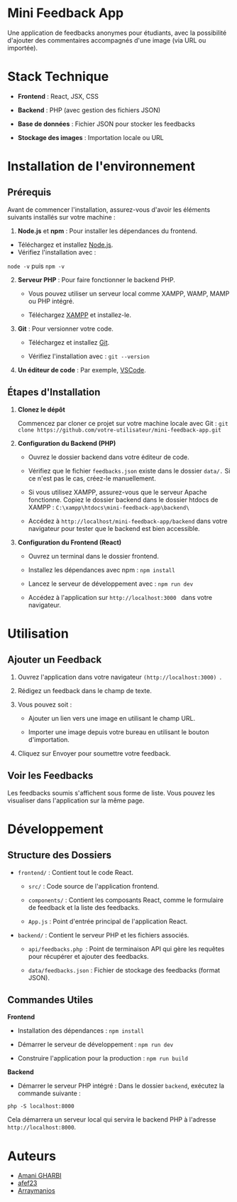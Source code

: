 # Mini Feedback App

Une application de feedbacks anonymes pour étudiants, avec la possibilité d'ajouter des commentaires accompagnés d'une image (via URL ou importée).

# Stack Technique

- **Frontend** : React, JSX, CSS

- **Backend** : PHP (avec gestion des fichiers JSON)

- **Base de données** : Fichier JSON pour stocker les feedbacks

- **Stockage des images** : Importation locale ou URL

# Installation de l'environnement

## Prérequis

Avant de commencer l'installation, assurez-vous d'avoir les éléments suivants installés sur votre machine :

1. **Node.js** et **npm** : Pour installer les dépendances du frontend.

- Téléchargez et installez [Node.js](https://nodejs.org/fr).
- Vérifiez l'installation avec :

`node -v`
puis
 `npm -v`

2. **Serveur PHP** : Pour faire fonctionner le backend PHP.

    - Vous pouvez utiliser un serveur local comme XAMPP, WAMP, MAMP ou PHP intégré.

    - Téléchargez [XAMPP](https://www.apachefriends.org) et installez-le.

3. **Git** : Pour versionner votre code.

    - Téléchargez et installez [Git](https://git-scm.com/).
    
    - Vérifiez l'installation avec : `git --version`

4.  **Un éditeur de code** : Par exemple, [VSCode](https://code.visualstudio.com/).

## Étapes d'Installation

1. **Clonez le dépôt**

    Commencez par cloner ce projet sur votre machine locale avec Git : `git clone https://github.com/votre-utilisateur/mini-feedback-app.git`

2. **Configuration du Backend (PHP)**

    - Ouvrez le dossier backend dans votre éditeur de code.

    - Vérifiez que le fichier `feedbacks.json` existe dans le dossier `data/.` Si ce n'est pas le cas, créez-le manuellement.

    - Si vous utilisez XAMPP, assurez-vous que le serveur Apache fonctionne. Copiez le dossier backend dans le dossier htdocs de XAMPP : `C:\xampp\htdocs\mini-feedback-app\backend\`

    - Accédez à `http://localhost/mini-feedback-app/backend` dans votre navigateur pour tester que le backend est bien accessible.

3. **Configuration du Frontend (React)**

    - Ouvrez un terminal dans le dossier frontend.

    - Installez les dépendances avec npm : `npm install`

    - Lancez le serveur de développement avec : `npm run dev`

    - Accédez à l'application sur `http://localhost:3000 ` dans votre navigateur.

# Utilisation

## Ajouter un Feedback

1. Ouvrez l'application dans votre navigateur `(http://localhost:3000) `.

2. Rédigez un feedback dans le champ de texte.

3. Vous pouvez soit :

     - Ajouter un lien vers une image en utilisant le champ URL.

     - Importer une image depuis votre bureau en utilisant le bouton d'importation.

4. Cliquez sur Envoyer pour soumettre votre feedback.

## Voir les Feedbacks

Les feedbacks soumis s'affichent sous forme de liste. Vous pouvez les visualiser dans l'application sur la même page.

# Développement

## Structure des Dossiers

- `frontend/` : Contient tout le code React.

    - `src/` : Code source de l'application frontend.

    - `components/` : Contient les composants React, comme le formulaire de feedback et la liste des feedbacks.

    - `App.js` : Point d'entrée principal de l'application React.

- `backend/` : Contient le serveur PHP et les fichiers associés.

    - `api/feedbacks.php `: Point de terminaison API qui gère les requêtes pour récupérer et ajouter des feedbacks.

    - `data/feedbacks.json` : Fichier de stockage des feedbacks (format JSON).

## Commandes Utiles

**Frontend**

- Installation des dépendances : `npm install`

- Démarrer le serveur de développement : `npm run dev`

- Construire l'application pour la production : `npm run build`

**Backend**

- Démarrer le serveur PHP intégré : Dans le dossier `backend`, exécutez la commande suivante :

`php -S localhost:8000`

Cela démarrera un serveur local qui servira le backend PHP à l'adresse `http://localhost:8000`.

# Auteurs

- [Amani GHARBI](https://github.com/amanigharbi)
- [afef23](https://github.com/afef23)
- [Arraymanios](https://github.com/Arraymanios)
